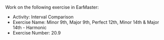 Work on the following exercise in EarMaster:
- Activity: Interval Comparison
- Exercise Name: Minor 9th, Major 9th, Perfect 12th, Minor 14th & Major 14th - Harmonic
- Exercise Number: 20.9
